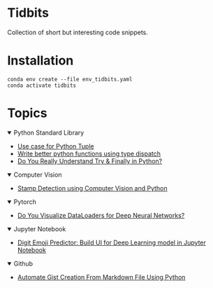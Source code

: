 # Tidbits

Collection of short but interesting code snippets.

# Installation

```
conda env create --file env_tidbits.yaml
conda activate tidbits
```


# Topics

<details open> 
  <summary> 
    Python Standard Library
  </summary>
  <ul>
     <li><a href="base/Use%20case%20for%20Python%20Tuple.ipynb" target="_blank">Use case for Python Tuple </a></li> 
     <li><a href="base/Write%20better%20python%20functions%20using%20type%20dispatch.ipynb" target="_blank">Write better python functions using type dispatch</a></li>
     <li><a href="base/Do%20You%20Really%20Understand%20Try%20%26%20Finally%20in%20Python%3F.ipynb" target="_blank">Do You Really Understand Try & Finally in Python?</a></li>
  </ul>
</details>

<details open> 
  <summary> 
    Computer Vision
  </summary>
  <ul>
     <li><a href="cv/Stamp%20detection%20using%20computer%20vision%20and%20python.ipynb" target="_blank">Stamp Detection using Computer Vision and Python</a></li> 
  </ul>
</details>

<details open> 
  <summary> 
    Pytorch
  </summary>
  <ul>
     <li><a href="pytorch/Visualize%20image%20data%20pipeline.ipynb" target="_blank">Do You Visualize DataLoaders for Deep Neural Networks?</a></li> 
  </ul>
</details>

<details open> 
  <summary> 
    Jupyter Notebook
  </summary>
  <ul>
     <li><a href="notebook/Digit%20Emoji%20Predictor_Build%20UI%20for%20Deep%20Learning%20model%20in%20Jupyter%20Notebook.ipynb" target="_blank">Digit Emoji Predictor: Build UI for Deep Learning model in Jupyter Notebook</a></li> 
  </ul>
</details>

<details open> 
  <summary> 
    Github
  </summary>
  <ul>
     <li><a href="github/Automate%20Gist%20Creation%20From%20Markdown%20File%20Using%20Python.ipynb" target="_blank">Automate Gist Creation From Markdown File Using Python</a></li> 
  </ul>
</details>
